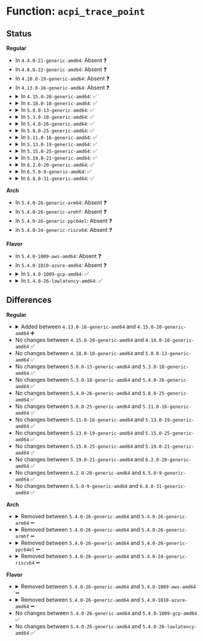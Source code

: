 # Function: <code>acpi_trace_point</code>

## Status
<b>Regular</b>
<ul>
<li>
In <code>4.4.0-21-generic-amd64</code>: Absent ❓
</li>
<li>
In <code>4.8.0-22-generic-amd64</code>: Absent ❓
</li>
<li>
In <code>4.10.0-19-generic-amd64</code>: Absent ❓
</li>
<li>
In <code>4.13.0-16-generic-amd64</code>: Absent ❓
</li>
<li>
<details>
<summary>In <code>4.15.0-20-generic-amd64</code>: ✅</summary>

```c
void acpi_trace_point(acpi_trace_event_type type, u8 begin, u8 * aml, char * pathname)
```

```json
{
  "name": "acpi_trace_point",
  "collision_type": "Unique Global",
  "inline_type": "No",
  "funcs": [
    {
      "addr": 18446744071584620413,
      "name": "acpi_trace_point",
      "external": true,
      "loc": "drivers/acpi/acpica/utdebug.c:617",
      "file": "drivers/acpi/acpica/utdebug.c",
      "inline": "seen, unknown",
      "caller_inline": [],
      "caller_func": [
        "drivers/acpi/acpica/extrace.c:acpi_ex_stop_trace_opcode",
        "drivers/acpi/acpica/extrace.c:acpi_ex_start_trace_opcode",
        "drivers/acpi/acpica/extrace.c:acpi_ex_stop_trace_method",
        "drivers/acpi/acpica/extrace.c:acpi_ex_start_trace_method"
      ]
    }
  ],
  "symbols": [
    {
      "addr": 18446744071584620413,
      "name": "acpi_trace_point",
      "section": ".text",
      "bind": "STB_GLOBAL",
      "size": 58
    }
  ]
}
```
</details>
</li>
<li>
<details>
<summary>In <code>4.18.0-10-generic-amd64</code>: ✅</summary>

```c
void acpi_trace_point(acpi_trace_event_type type, u8 begin, u8 * aml, char * pathname)
```

```json
{
  "name": "acpi_trace_point",
  "collision_type": "Unique Global",
  "inline_type": "No",
  "funcs": [
    {
      "addr": 18446744071584846130,
      "name": "acpi_trace_point",
      "external": true,
      "loc": "drivers/acpi/acpica/utdebug.c:597",
      "file": "drivers/acpi/acpica/utdebug.c",
      "inline": "seen, unknown",
      "caller_inline": [],
      "caller_func": [
        "drivers/acpi/acpica/extrace.c:acpi_ex_stop_trace_opcode",
        "drivers/acpi/acpica/extrace.c:acpi_ex_start_trace_opcode",
        "drivers/acpi/acpica/extrace.c:acpi_ex_stop_trace_method",
        "drivers/acpi/acpica/extrace.c:acpi_ex_start_trace_method"
      ]
    }
  ],
  "symbols": [
    {
      "addr": 18446744071584846130,
      "name": "acpi_trace_point",
      "section": ".text",
      "bind": "STB_GLOBAL",
      "size": 58
    }
  ]
}
```
</details>
</li>
<li>
<details>
<summary>In <code>5.0.0-13-generic-amd64</code>: ✅</summary>

```c
void acpi_trace_point(acpi_trace_event_type type, u8 begin, u8 * aml, char * pathname)
```

```json
{
  "name": "acpi_trace_point",
  "collision_type": "Unique Global",
  "inline_type": "No",
  "funcs": [
    {
      "addr": 18446744071584949507,
      "name": "acpi_trace_point",
      "external": true,
      "loc": "drivers/acpi/acpica/utdebug.c:597",
      "file": "drivers/acpi/acpica/utdebug.c",
      "inline": "seen, unknown",
      "caller_inline": [],
      "caller_func": [
        "drivers/acpi/acpica/extrace.c:acpi_ex_stop_trace_opcode",
        "drivers/acpi/acpica/extrace.c:acpi_ex_start_trace_opcode",
        "drivers/acpi/acpica/extrace.c:acpi_ex_stop_trace_method",
        "drivers/acpi/acpica/extrace.c:acpi_ex_start_trace_method"
      ]
    }
  ],
  "symbols": [
    {
      "addr": 18446744071584949507,
      "name": "acpi_trace_point",
      "section": ".text",
      "bind": "STB_GLOBAL",
      "size": 58
    }
  ]
}
```
</details>
</li>
<li>
<details>
<summary>In <code>5.3.0-18-generic-amd64</code>: ✅</summary>

```c
void acpi_trace_point(acpi_trace_event_type type, u8 begin, u8 * aml, char * pathname)
```

```json
{
  "name": "acpi_trace_point",
  "collision_type": "Unique Global",
  "inline_type": "No",
  "funcs": [
    {
      "addr": 18446744071585152509,
      "name": "acpi_trace_point",
      "external": true,
      "loc": "drivers/acpi/acpica/utdebug.c:597",
      "file": "drivers/acpi/acpica/utdebug.c",
      "inline": "seen, unknown",
      "caller_inline": [],
      "caller_func": [
        "drivers/acpi/acpica/extrace.c:acpi_ex_stop_trace_opcode",
        "drivers/acpi/acpica/extrace.c:acpi_ex_start_trace_opcode",
        "drivers/acpi/acpica/extrace.c:acpi_ex_stop_trace_method",
        "drivers/acpi/acpica/extrace.c:acpi_ex_start_trace_method"
      ]
    }
  ],
  "symbols": [
    {
      "addr": 18446744071585152509,
      "name": "acpi_trace_point",
      "section": ".text",
      "bind": "STB_GLOBAL",
      "size": 58
    }
  ]
}
```
</details>
</li>
<li>
<details>
<summary>In <code>5.4.0-26-generic-amd64</code>: ✅</summary>

```c
void acpi_trace_point(acpi_trace_event_type type, u8 begin, u8 * aml, char * pathname)
```

```json
{
  "name": "acpi_trace_point",
  "collision_type": "Unique Global",
  "inline_type": "No",
  "funcs": [
    {
      "addr": 18446744071585288871,
      "name": "acpi_trace_point",
      "external": true,
      "loc": "drivers/acpi/acpica/utdebug.c:597",
      "file": "drivers/acpi/acpica/utdebug.c",
      "inline": "seen, unknown",
      "caller_inline": [],
      "caller_func": [
        "drivers/acpi/acpica/extrace.c:acpi_ex_stop_trace_opcode",
        "drivers/acpi/acpica/extrace.c:acpi_ex_start_trace_opcode",
        "drivers/acpi/acpica/extrace.c:acpi_ex_stop_trace_method",
        "drivers/acpi/acpica/extrace.c:acpi_ex_start_trace_method"
      ]
    }
  ],
  "symbols": [
    {
      "addr": 18446744071585288871,
      "name": "acpi_trace_point",
      "section": ".text",
      "bind": "STB_GLOBAL",
      "size": 58
    }
  ]
}
```
</details>
</li>
<li>
<details>
<summary>In <code>5.8.0-25-generic-amd64</code>: ✅</summary>

```c
void acpi_trace_point(acpi_trace_event_type type, u8 begin, u8 * aml, char * pathname)
```

```json
{
  "name": "acpi_trace_point",
  "collision_type": "Unique Global",
  "inline_type": "No",
  "funcs": [
    {
      "addr": 18446744071585995336,
      "name": "acpi_trace_point",
      "external": true,
      "loc": "drivers/acpi/acpica/utdebug.c:597",
      "file": "drivers/acpi/acpica/utdebug.c",
      "inline": "seen, unknown",
      "caller_inline": [],
      "caller_func": [
        "drivers/acpi/acpica/extrace.c:acpi_ex_stop_trace_opcode",
        "drivers/acpi/acpica/extrace.c:acpi_ex_start_trace_opcode",
        "drivers/acpi/acpica/extrace.c:acpi_ex_stop_trace_method",
        "drivers/acpi/acpica/extrace.c:acpi_ex_start_trace_method"
      ]
    }
  ],
  "symbols": [
    {
      "addr": 18446744071585995336,
      "name": "acpi_trace_point",
      "section": ".text",
      "bind": "STB_GLOBAL",
      "size": 58
    }
  ]
}
```
</details>
</li>
<li>
<details>
<summary>In <code>5.11.0-16-generic-amd64</code>: ✅</summary>

```c
void acpi_trace_point(acpi_trace_event_type type, u8 begin, u8 * aml, char * pathname)
```

```json
{
  "name": "acpi_trace_point",
  "collision_type": "Unique Global",
  "inline_type": "No",
  "funcs": [
    {
      "addr": 18446744071586118182,
      "name": "acpi_trace_point",
      "external": true,
      "loc": "drivers/acpi/acpica/utdebug.c:597",
      "file": "drivers/acpi/acpica/utdebug.c",
      "inline": "seen, unknown",
      "caller_inline": [],
      "caller_func": [
        "drivers/acpi/acpica/extrace.c:acpi_ex_stop_trace_opcode",
        "drivers/acpi/acpica/extrace.c:acpi_ex_start_trace_opcode",
        "drivers/acpi/acpica/extrace.c:acpi_ex_stop_trace_method",
        "drivers/acpi/acpica/extrace.c:acpi_ex_start_trace_method"
      ]
    }
  ],
  "symbols": [
    {
      "addr": 18446744071586118182,
      "name": "acpi_trace_point",
      "section": ".text",
      "bind": "STB_GLOBAL",
      "size": 58
    }
  ]
}
```
</details>
</li>
<li>
<details>
<summary>In <code>5.13.0-19-generic-amd64</code>: ✅</summary>

```c
void acpi_trace_point(acpi_trace_event_type type, u8 begin, u8 * aml, char * pathname)
```

```json
{
  "name": "acpi_trace_point",
  "collision_type": "Unique Global",
  "inline_type": "No",
  "funcs": [
    {
      "addr": 18446744071585994891,
      "name": "acpi_trace_point",
      "external": true,
      "loc": "drivers/acpi/acpica/utdebug.c:597",
      "file": "drivers/acpi/acpica/utdebug.c",
      "inline": "seen, unknown",
      "caller_inline": [],
      "caller_func": [
        "drivers/acpi/acpica/extrace.c:acpi_ex_stop_trace_opcode",
        "drivers/acpi/acpica/extrace.c:acpi_ex_start_trace_opcode",
        "drivers/acpi/acpica/extrace.c:acpi_ex_stop_trace_method",
        "drivers/acpi/acpica/extrace.c:acpi_ex_start_trace_method"
      ]
    }
  ],
  "symbols": [
    {
      "addr": 18446744071585994891,
      "name": "acpi_trace_point",
      "section": ".text",
      "bind": "STB_GLOBAL",
      "size": 58
    }
  ]
}
```
</details>
</li>
<li>
<details>
<summary>In <code>5.15.0-25-generic-amd64</code>: ✅</summary>

```c
void acpi_trace_point(acpi_trace_event_type type, u8 begin, u8 * aml, char * pathname)
```

```json
{
  "name": "acpi_trace_point",
  "collision_type": "Unique Global",
  "inline_type": "No",
  "funcs": [
    {
      "addr": 18446744071586484197,
      "name": "acpi_trace_point",
      "external": true,
      "loc": "drivers/acpi/acpica/utdebug.c:597",
      "file": "drivers/acpi/acpica/utdebug.c",
      "inline": "seen, unknown",
      "caller_inline": [],
      "caller_func": [
        "drivers/acpi/acpica/extrace.c:acpi_ex_stop_trace_opcode",
        "drivers/acpi/acpica/extrace.c:acpi_ex_start_trace_opcode",
        "drivers/acpi/acpica/extrace.c:acpi_ex_stop_trace_method",
        "drivers/acpi/acpica/extrace.c:acpi_ex_start_trace_method"
      ]
    }
  ],
  "symbols": [
    {
      "addr": 18446744071586484197,
      "name": "acpi_trace_point",
      "section": ".text",
      "bind": "STB_GLOBAL",
      "size": 58
    }
  ]
}
```
</details>
</li>
<li>
<details>
<summary>In <code>5.19.0-21-generic-amd64</code>: ✅</summary>

```c
void acpi_trace_point(acpi_trace_event_type type, u8 begin, u8 * aml, char * pathname)
```

```json
{
  "name": "acpi_trace_point",
  "collision_type": "Unique Global",
  "inline_type": "No",
  "funcs": [
    {
      "addr": 18446744071587738186,
      "name": "acpi_trace_point",
      "external": true,
      "loc": "drivers/acpi/acpica/utdebug.c:597",
      "file": "drivers/acpi/acpica/utdebug.c",
      "inline": "seen, unknown",
      "caller_inline": [],
      "caller_func": [
        "drivers/acpi/acpica/extrace.c:acpi_ex_stop_trace_opcode",
        "drivers/acpi/acpica/extrace.c:acpi_ex_start_trace_opcode",
        "drivers/acpi/acpica/extrace.c:acpi_ex_stop_trace_method",
        "drivers/acpi/acpica/extrace.c:acpi_ex_start_trace_method"
      ]
    }
  ],
  "symbols": [
    {
      "addr": 18446744071587738186,
      "name": "acpi_trace_point",
      "section": ".text",
      "bind": "STB_GLOBAL",
      "size": 70
    }
  ]
}
```
</details>
</li>
<li>
<details>
<summary>In <code>6.2.0-20-generic-amd64</code>: ✅</summary>

```c
void acpi_trace_point(acpi_trace_event_type type, u8 begin, u8 * aml, char * pathname)
```

```json
{
  "name": "acpi_trace_point",
  "collision_type": "Unique Global",
  "inline_type": "No",
  "funcs": [
    {
      "addr": 18446744071589060624,
      "name": "acpi_trace_point",
      "external": true,
      "loc": "drivers/acpi/acpica/utdebug.c:597",
      "file": "drivers/acpi/acpica/utdebug.c",
      "inline": "seen, unknown",
      "caller_inline": [],
      "caller_func": [
        "drivers/acpi/acpica/extrace.c:acpi_ex_stop_trace_opcode",
        "drivers/acpi/acpica/extrace.c:acpi_ex_start_trace_opcode",
        "drivers/acpi/acpica/extrace.c:acpi_ex_stop_trace_method",
        "drivers/acpi/acpica/extrace.c:acpi_ex_start_trace_method"
      ]
    }
  ],
  "symbols": [
    {
      "addr": 18446744071589060624,
      "name": "acpi_trace_point",
      "section": ".text",
      "bind": "STB_GLOBAL",
      "size": 113
    }
  ]
}
```
</details>
</li>
<li>
<details>
<summary>In <code>6.5.0-9-generic-amd64</code>: ✅</summary>

```c
void acpi_trace_point(acpi_trace_event_type type, u8 begin, u8 * aml, char * pathname)
```

```json
{
  "name": "acpi_trace_point",
  "collision_type": "Unique Global",
  "inline_type": "No",
  "funcs": [
    {
      "addr": 18446744071589351936,
      "name": "acpi_trace_point",
      "external": true,
      "loc": "drivers/acpi/acpica/utdebug.c:597",
      "file": "drivers/acpi/acpica/utdebug.c",
      "inline": "seen, unknown",
      "caller_inline": [],
      "caller_func": [
        "drivers/acpi/acpica/extrace.c:acpi_ex_stop_trace_opcode",
        "drivers/acpi/acpica/extrace.c:acpi_ex_start_trace_opcode",
        "drivers/acpi/acpica/extrace.c:acpi_ex_stop_trace_method",
        "drivers/acpi/acpica/extrace.c:acpi_ex_start_trace_method"
      ]
    }
  ],
  "symbols": [
    {
      "addr": 18446744071589351936,
      "name": "acpi_trace_point",
      "section": ".text",
      "bind": "STB_GLOBAL",
      "size": 113
    }
  ]
}
```
</details>
</li>
<li>
<details>
<summary>In <code>6.8.0-31-generic-amd64</code>: ✅</summary>

```c
void acpi_trace_point(acpi_trace_event_type type, u8 begin, u8 * aml, char * pathname)
```

```json
{
  "name": "acpi_trace_point",
  "collision_type": "Unique Global",
  "inline_type": "No",
  "funcs": [
    {
      "addr": 18446744071589658784,
      "name": "acpi_trace_point",
      "external": true,
      "loc": "drivers/acpi/acpica/utdebug.c:602",
      "file": "drivers/acpi/acpica/utdebug.c",
      "inline": "seen, unknown",
      "caller_inline": [],
      "caller_func": [
        "drivers/acpi/acpica/extrace.c:acpi_ex_stop_trace_opcode",
        "drivers/acpi/acpica/extrace.c:acpi_ex_start_trace_opcode",
        "drivers/acpi/acpica/extrace.c:acpi_ex_stop_trace_method",
        "drivers/acpi/acpica/extrace.c:acpi_ex_start_trace_method"
      ]
    }
  ],
  "symbols": [
    {
      "addr": 18446744071589658784,
      "name": "acpi_trace_point",
      "section": ".text",
      "bind": "STB_GLOBAL",
      "size": 113
    }
  ]
}
```
</details>
</li>
</ul>
<b>Arch</b>
<ul>
<li>
In <code>5.4.0-26-generic-arm64</code>: Absent ❓
</li>
<li>
In <code>5.4.0-26-generic-armhf</code>: Absent ❓
</li>
<li>
In <code>5.4.0-26-generic-ppc64el</code>: Absent ❓
</li>
<li>
In <code>5.4.0-24-generic-riscv64</code>: Absent ❓
</li>
</ul>
<b>Flavor</b>
<ul>
<li>
In <code>5.4.0-1009-aws-amd64</code>: Absent ❓
</li>
<li>
In <code>5.4.0-1010-azure-amd64</code>: Absent ❓
</li>
<li>
<details>
<summary>In <code>5.4.0-1009-gcp-amd64</code>: ✅</summary>

```c
void acpi_trace_point(acpi_trace_event_type type, u8 begin, u8 * aml, char * pathname)
```

```json
{
  "name": "acpi_trace_point",
  "collision_type": "Unique Global",
  "inline_type": "No",
  "funcs": [
    {
      "addr": 18446744071585240455,
      "name": "acpi_trace_point",
      "external": true,
      "loc": "drivers/acpi/acpica/utdebug.c:597",
      "file": "drivers/acpi/acpica/utdebug.c",
      "inline": "seen, unknown",
      "caller_inline": [],
      "caller_func": [
        "drivers/acpi/acpica/extrace.c:acpi_ex_stop_trace_opcode",
        "drivers/acpi/acpica/extrace.c:acpi_ex_start_trace_opcode",
        "drivers/acpi/acpica/extrace.c:acpi_ex_stop_trace_method",
        "drivers/acpi/acpica/extrace.c:acpi_ex_start_trace_method"
      ]
    }
  ],
  "symbols": [
    {
      "addr": 18446744071585240455,
      "name": "acpi_trace_point",
      "section": ".text",
      "bind": "STB_GLOBAL",
      "size": 58
    }
  ]
}
```
</details>
</li>
<li>
<details>
<summary>In <code>5.4.0-26-lowlatency-amd64</code>: ✅</summary>

```c
void acpi_trace_point(acpi_trace_event_type type, u8 begin, u8 * aml, char * pathname)
```

```json
{
  "name": "acpi_trace_point",
  "collision_type": "Unique Global",
  "inline_type": "No",
  "funcs": [
    {
      "addr": 18446744071585346615,
      "name": "acpi_trace_point",
      "external": true,
      "loc": "drivers/acpi/acpica/utdebug.c:597",
      "file": "drivers/acpi/acpica/utdebug.c",
      "inline": "seen, unknown",
      "caller_inline": [],
      "caller_func": [
        "drivers/acpi/acpica/extrace.c:acpi_ex_stop_trace_opcode",
        "drivers/acpi/acpica/extrace.c:acpi_ex_start_trace_opcode",
        "drivers/acpi/acpica/extrace.c:acpi_ex_stop_trace_method",
        "drivers/acpi/acpica/extrace.c:acpi_ex_start_trace_method"
      ]
    }
  ],
  "symbols": [
    {
      "addr": 18446744071585346615,
      "name": "acpi_trace_point",
      "section": ".text",
      "bind": "STB_GLOBAL",
      "size": 58
    }
  ]
}
```
</details>
</li>
</ul>

## Differences
<b>Regular</b>
<ul>
<li>
<details>
<summary>Added between <code>4.13.0-16-generic-amd64</code> and <code>4.15.0-20-generic-amd64</code> ➕</summary>

```c
void acpi_trace_point(acpi_trace_event_type type, u8 begin, u8 * aml, char * pathname)
```
</details>
</li>
<li>
No changes between <code>4.15.0-20-generic-amd64</code> and <code>4.18.0-10-generic-amd64</code> ✅
</li>
<li>
No changes between <code>4.18.0-10-generic-amd64</code> and <code>5.0.0-13-generic-amd64</code> ✅
</li>
<li>
No changes between <code>5.0.0-13-generic-amd64</code> and <code>5.3.0-18-generic-amd64</code> ✅
</li>
<li>
No changes between <code>5.3.0-18-generic-amd64</code> and <code>5.4.0-26-generic-amd64</code> ✅
</li>
<li>
No changes between <code>5.4.0-26-generic-amd64</code> and <code>5.8.0-25-generic-amd64</code> ✅
</li>
<li>
No changes between <code>5.8.0-25-generic-amd64</code> and <code>5.11.0-16-generic-amd64</code> ✅
</li>
<li>
No changes between <code>5.11.0-16-generic-amd64</code> and <code>5.13.0-19-generic-amd64</code> ✅
</li>
<li>
No changes between <code>5.13.0-19-generic-amd64</code> and <code>5.15.0-25-generic-amd64</code> ✅
</li>
<li>
No changes between <code>5.15.0-25-generic-amd64</code> and <code>5.19.0-21-generic-amd64</code> ✅
</li>
<li>
No changes between <code>5.19.0-21-generic-amd64</code> and <code>6.2.0-20-generic-amd64</code> ✅
</li>
<li>
No changes between <code>6.2.0-20-generic-amd64</code> and <code>6.5.0-9-generic-amd64</code> ✅
</li>
<li>
No changes between <code>6.5.0-9-generic-amd64</code> and <code>6.8.0-31-generic-amd64</code> ✅
</li>
</ul>
<b>Arch</b>
<ul>
<li>
<details>
<summary>Removed between <code>5.4.0-26-generic-amd64</code> and <code>5.4.0-26-generic-arm64</code> ➖</summary>

```c
void acpi_trace_point(acpi_trace_event_type type, u8 begin, u8 * aml, char * pathname)
```
</details>
</li>
<li>
<details>
<summary>Removed between <code>5.4.0-26-generic-amd64</code> and <code>5.4.0-26-generic-armhf</code> ➖</summary>

```c
void acpi_trace_point(acpi_trace_event_type type, u8 begin, u8 * aml, char * pathname)
```
</details>
</li>
<li>
<details>
<summary>Removed between <code>5.4.0-26-generic-amd64</code> and <code>5.4.0-26-generic-ppc64el</code> ➖</summary>

```c
void acpi_trace_point(acpi_trace_event_type type, u8 begin, u8 * aml, char * pathname)
```
</details>
</li>
<li>
<details>
<summary>Removed between <code>5.4.0-26-generic-amd64</code> and <code>5.4.0-24-generic-riscv64</code> ➖</summary>

```c
void acpi_trace_point(acpi_trace_event_type type, u8 begin, u8 * aml, char * pathname)
```
</details>
</li>
</ul>
<b>Flavor</b>
<ul>
<li>
<details>
<summary>Removed between <code>5.4.0-26-generic-amd64</code> and <code>5.4.0-1009-aws-amd64</code> ➖</summary>

```c
void acpi_trace_point(acpi_trace_event_type type, u8 begin, u8 * aml, char * pathname)
```
</details>
</li>
<li>
<details>
<summary>Removed between <code>5.4.0-26-generic-amd64</code> and <code>5.4.0-1010-azure-amd64</code> ➖</summary>

```c
void acpi_trace_point(acpi_trace_event_type type, u8 begin, u8 * aml, char * pathname)
```
</details>
</li>
<li>
No changes between <code>5.4.0-26-generic-amd64</code> and <code>5.4.0-1009-gcp-amd64</code> ✅
</li>
<li>
No changes between <code>5.4.0-26-generic-amd64</code> and <code>5.4.0-26-lowlatency-amd64</code> ✅
</li>
</ul>
